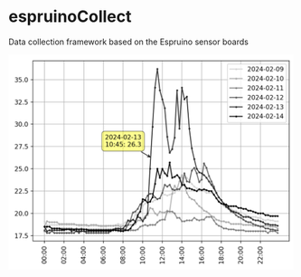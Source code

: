 # espruinoCollect
Data collection framework based on the Espruino sensor boards



![example plot](https://github.com/kristofvl/espruinoCollect/blob/main/plot_example.png?raw=true)
